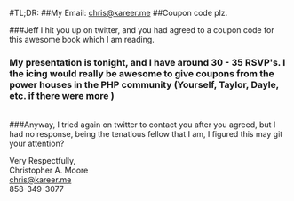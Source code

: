 #TL;DR: 
##My Email: chris@kareer.me 
##Coupon code plz. 
<br>

###Jeff I hit you up on twitter, and you had agreed to a coupon code for this awesome book which I am reading. 
<br>
### My presentation is tonight, and I have around 30 - 35 RSVP's. I the icing would really be awesome to give coupons from the power houses in the PHP community (Yourself, Taylor, Dayle, etc. if there were more )
<br>
###Anyway, I tried again on twitter to contact you after you agreed, but I had no response, being the tenatious fellow that I am, I figured this may git your attention? 
<br>

Very Respectfully, 
<br>
Christopher A. Moore 
<br>
chris@kareer.me
<br>
858-349-3077

